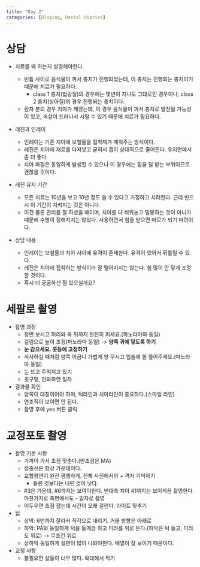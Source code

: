 ```yaml
---
title: "Day 2"
categories: [Bloging, Dental diaries]
---
```


# 상담

- 치료를 왜 하는지 설명해야한다.
  - 빈틈 사이로 음식물이 껴서 충치가 진행되었는데, 이 충치는 진행되는 충치이기 때문에 치료가 필요하다.
    - class 1 충치(법랑질)의 경우에는 몇년이 지나도 그대로인 경우이나, class 2 충치(상아질)의 경우 진행되는 충치이다.
  - 환자 분의 경우 치아가 깨졌는데, 이 경우 음식물이 껴서 충치로 발전될 가능성이 있고, 속살이 드러나서 시릴 수 있기 때문에 치료가 필요하다.

- 레진과 인레이
   - 인레이는 기존 치아에 보철물을 접착제가 메워주는 방식이다.
   - 레진은 치아에 재료를 다져넣고 굳혀서 갭이 상대적으로 줄어든다. 유지면에서 좀 더 좋다.
   - 치아 파절은 동일하게 발생할 수 있으나 이 경우에는 힘을 덜 받는 부위이므로 괜찮을 것이다.

- 레진 유지 기간
  - 모든 치료는 10년을 보고 10년 정도 쓸 수 있다고 가정하고 치려한다. 근데 반드시 이 기간이 지켜지는 것은 아니다. 
  - 이건 물론 관리를 잘 하셨을 때이며, 치아를 다 씌워놓고 밀봉하는 것이 아니가 때문에 수명이 정해지지는 않았다. 사용하면서 힘을 받으면 마모가 되기 마련이다.

- 상담 내용
  - 인레이는 보철물과 치아 사이에 유격이 존재한다. 유격이 있어서 뒤틀릴 수 있다. 
  - 레진은 치아에 접착하는 방식이라 잘 떨어지지는 않는다. 힘 많이 안 닿게 조정할 것이다.
  - 혹시 더 궁굼하신 점 있으실까요?


# 세팔로 촬영

- 촬영 과정
  - 정면 보시고 허리와 목 뒤까지 완전히 피세요.(파노라마와 동일)
  - 컬럼으로 높이 조정(파노라마 동일) -> **양쪽 귀에 닿도록 하기**
  - **눈 감으세요. 콧등에 고정하기**
  - 식사하실 때처럼 양쪽 어금니 가볍게 앙 무시고 입술에 힘 풀어주세요.(파노라마 동일)
  - 눈 뜨고 주먹지고 있기
  - 귓구멍, 안와하연 일자
- 결과물 확인
  - 양쪽이 대칭이어야 하며, 턱라인과 치아라인이 중요하다.(스마일 라인)
  - 연조직이 보이면 안 된다.
  - 촬영 후에 yes 버튼 클릭

# 교정포토 촬영 

- 촬영 기본 사항
  - 가까이 가서 초점 맞춘다.(반초점은 MA)
  - 정중선은 항상 가운데이다.
  - 교합평면이 완전 평행하게. 전체 사진에서의 + 격자 기억하기
    - 들린 것보다는 내린 것이 낫다.
  - #3은 가운데, #6까지는 보여야한다. 반대측 치아 #1까지는 보이게끔 촬영한다. 마찬가지로 측면에서도 - 일자로 촬영
  - 어두우면 초점 잡는데 시간이 오래 걸린다. 라이트 맞추기
- 팁
  - 상악: 6번까지 잘라서 직각으로 내리기. 거울 방향은 아래로
  - 하악: PA와 동일하게 턱을 들게끔 하고 미러를 위로 든다.(하악은 턱 들고, 미러도 위로) -> 무조건 위로
  - 상하악 동일하게 설면이 많이 나와야한다. 배열이 잘 보이기 때문이다.
- 교정 사항
  - 불필요한 살들이 너무 많다. 확대해서 찍기
